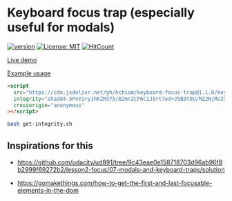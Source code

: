 # Keyboard focus trap (especially useful for modals)

[![version](https://img.shields.io/github/release/hchiam/keyboard-focus-trap?style=flat-square)](https://github.com/hchiam/keyboard-focus-trap/releases) [![License: MIT](https://img.shields.io/badge/License-MIT-yellow.svg?style=flat-square)](https://github.com/hchiam/keyboard-focus-trap/blob/master/LICENSE) [![HitCount](http://hits.dwyl.com/hchiam/keyboard-focus-trap.svg)](http://hits.dwyl.com/hchiam/keyboard-focus-trap)

[Live demo](https://codepen.io/hchiam/pen/NWxbBdr)

[Example usage](https://github.com/hchiam/keyboard-focus-trap/blob/master/demo.html)

```html
<script
  src="https://cdn.jsdelivr.net/gh/hchiam/keyboard-focus-trap@1.1.0/keyboard-focus-trap.js"
  integrity="sha384-5PnYzry1hKZM375/B2mrZCP6CiJ5rt7ed+J5B3t0U/MZ2NjRU2S/O7bKhNwF06hX"
  crossorigin="anonymous"
></script>
```

```bash
bash get-integrity.sh
```

## Inspirations for this

- <https://github.com/udacity/ud891/tree/9c43eae0e158718703d96ab96f8b2999f69272b2/lesson2-focus/07-modals-and-keyboard-traps/solution>

- <https://gomakethings.com/how-to-get-the-first-and-last-focusable-elements-in-the-dom>
